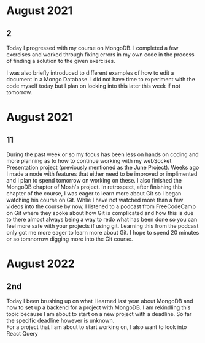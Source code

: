 # August 2021

## 2

Today I progressed with my course on MongoDB. I completed a few exercises and worked through fixing errors in my own code in the process of finding a solution to the given exercises.

I was also briefly introduced to different examples of how to edit a document in a Mongo Database. I did not have time to experiment with the code myself today but I plan on looking into this later this week if not tomorrow.

# August 2021

## 11

During the past week or so my focus has been less on hands on coding and more planning as to how to continue working with my webSocket Presentation project (previously mentioned as the June Project). Weeks ago I made a node with features that either need to be improved or implimented and I plan to spend tomorrow on working on these.
I also finished the MongoDB chapter of Mosh's project.
In retrospect, after finishing this chapter of the course, I was eager to learn more about Git so I began watching his course on Git. Whlie I have not watched more than a few videos into the course by now, I listened to a podcast from FreeCodeCamp on Git where they spoke about how Git is complicated and how this is due to there almost always being a way to redo what has been done so you can feel more safe with your projects if using git. Learning this from the podcast only got me more eager to learn more about Git. I hope to spend 20 minutes or so tomnorrow digging more into the Git course.

# August 2022

## 2nd

Today I been brushing up on what I learned last year about MongoDB and how to set up a backend for a project with MongoDB. I am rekindling this topic because I am about to start on a new project with a deadline. So far the specific deadline however is unknown.  
For a project that I am about to start working on, I also want to look into React Query
